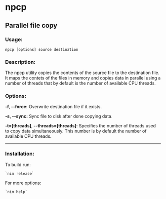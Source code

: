 # npcp
## Parallel file copy

### Usage:
`npcp [options] source destination`

### Description:
The npcp utility copies the contents of the source file to the destination file.
It maps the contets of the files in memory and copies data in parallel using
a number of threads that by default is the number of available CPU threads.

### Options:

**-f, --force:** Overwrite destination file if it exists.

**-s, --sync:** Sync file to disk after done copying data.

**-t=[threads], --threads=[threads]:** Specifies the number of threads used
to copy data simultaneously. This number is by default the number of available CPU threads.

----

### Installation:
To build run:

    `nim release`

For more options:

    `nim help`